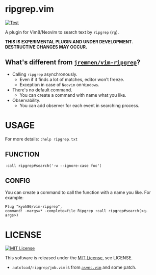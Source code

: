 # ripgrep.vim

[![Test](https://github.com/kyoh86/vim-ripgrep/actions/workflows/test.yml/badge.svg)](https://github.com/kyoh86/vim-ripgrep/actions/workflows/test.yml)

A plugin for Vim8/Neovim to search text by `ripgrep` (`rg`).

**THIS IS EXPERIMENTAL PLUGIN AND UNDER DEVELOPMENT.**
**DESTRUCTIVE CHANGES MAY OCCUR.**

## What's different from [`jremmen/vim-ripgrep`](https://github.com/jremmen/vim-ripgrep)?

- Calling `ripgrep` asynchronously.
    - Even if it finds a lot of matches, editor won't freeze.
    - Exception in case of `Neovim` on `Windows`.
- There's no default command.
    - You can create a command with name what you like.
- Observability.
    - You can add observer for each event in searching process.

# USAGE

For more details: `:help ripgrep.txt`

## FUNCTION

```vim
:call ripgrep#search('-w --ignore-case foo')
```

## CONFIG

You can create a command to call the function with a name you like.
For example:

```vim
Plug "kyoh86/vim-ripgrep",
command! -nargs=* -complete=file Ripgrep :call ripgrep#search(<q-args>)
```

# LICENSE

[![MIT License](http://img.shields.io/badge/license-MIT-blue.svg)](http://www.opensource.org/licenses/MIT)

This software is released under the [MIT License](http://www.opensource.org/licenses/MIT), see LICENSE.

- `autoload/ripgrep/job.vim` is from [`async.vim`](https://github.com/prabirshrestha/async.vim) and some patch.

